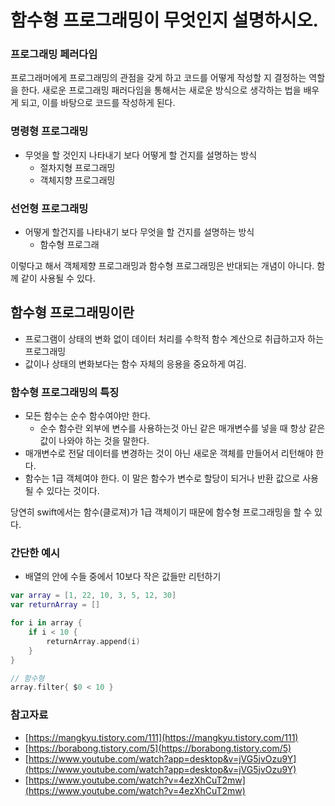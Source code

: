 # 함수형 프로그래밍이 무엇인지 설명하시오.

### 프로그래밍 페러다임

프로그래머에게 프로그래밍의 관점을 갖게 하고 코드를 어떻게 작성할 지 결정하는 역할을 한다. 새로운 프로그래밍 패러다임을 통해서는 새로운 방식으로 생각하는 법을 배우게 되고, 이를 바탕으로 코드를 작성하게 된다.

### 명령형 프로그래밍

- 무엇을 할 것인지 나타내기 보다 어떻게 할 건지를 설명하는 방식
    - 절차지형 프로그래밍
    - 객체지향 프로그래밍

### 선언형 프로그래밍

- 어떻게 할건지를 나타내기 보다 무엇을 할 건지를 설명하는 방식
    - 함수형 프로그래

이렇다고 해서 객체제향 프로그래밍과 함수형 프로그래밍은 반대되는 개념이 아니다. 함께 같이 사용될 수 있다.

## 함수형 프로그래밍이란

- 프로그램이 상태의 변화 없이 데이터 처리를 수학적 함수 계산으로 취급하고자 하는 프로그래밍
- 값이나 상태의 변화보다는 함수 자체의 응용을 중요하게 여김.

### 함수형 프로그래밍의 특징

- 모든 함수는 순수 함수여야만 한다.
    - 순수 함수란 외부에 변수를 사용하는것 아닌 같은 매개변수를 넣을 때 항상 같은 값이 나와야 하는 것을 말한다.
- 매개변수로 전달 데이터를 변경하는 것이 아닌 새로운 객체를 만들어서 리턴해야 한다.
- 함수는 1급 객체여야 한다. 이 말은 함수가 변수로 할당이 되거나 반환 값으로 사용 될 수 있다는 것이다.

당연히 swift에서는 함수(클로져)가 1급 객체이기 때문에 함수형 프로그래밍을 할 수 있다.

### 간단한 예시

- 배열의 안에 수들 중에서 10보다 작은 값들만 리턴하기

```swift
var array = [1, 22, 10, 3, 5, 12, 30]
var returnArray = []

for i in array {
	if i < 10 {
		returnArray.append(i)
	}
}

// 함수형
array.filter{ $0 < 10 }
```

### 참고자료

- [https://mangkyu.tistory.com/111](https://mangkyu.tistory.com/111)
- [https://borabong.tistory.com/5](https://borabong.tistory.com/5)
- [https://www.youtube.com/watch?app=desktop&v=jVG5jvOzu9Y](https://www.youtube.com/watch?app=desktop&v=jVG5jvOzu9Y)
- [https://www.youtube.com/watch?v=4ezXhCuT2mw](https://www.youtube.com/watch?v=4ezXhCuT2mw)
